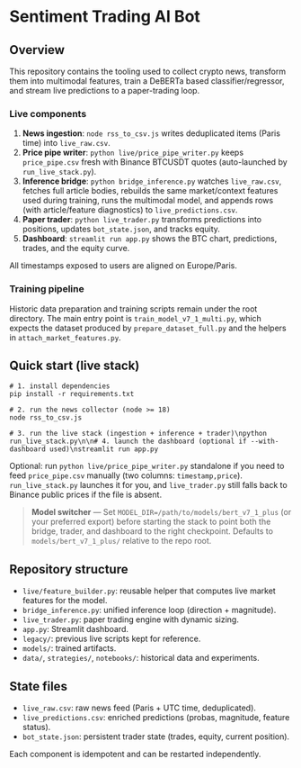 ﻿# Sentiment Trading AI Bot

## Overview

This repository contains the tooling used to collect crypto news, transform them into multimodal features, train a DeBERTa based classifier/regressor, and stream live predictions to a paper-trading loop.

### Live components

1. **News ingestion**: `node rss_to_csv.js` writes deduplicated items (Paris time) into `live_raw.csv`.
2. **Price pipe writer**: `python live/price_pipe_writer.py` keeps `price_pipe.csv` fresh with Binance BTCUSDT quotes (auto-launched by `run_live_stack.py`).
3. **Inference bridge**: `python bridge_inference.py` watches `live_raw.csv`, fetches full article bodies, rebuilds the same market/context features used during training, runs the multimodal model, and appends rows (with article/feature diagnostics) to `live_predictions.csv`.
4. **Paper trader**: `python live_trader.py` transforms predictions into positions, updates `bot_state.json`, and tracks equity.
5. **Dashboard**: `streamlit run app.py` shows the BTC chart, predictions, trades, and the equity curve.

All timestamps exposed to users are aligned on Europe/Paris.

### Training pipeline

Historic data preparation and training scripts remain under the root directory. The main entry point is `train_model_v7_1_multi.py`, which expects the dataset produced by `prepare_dataset_full.py` and the helpers in `attach_market_features.py`.

## Quick start (live stack)

```
# 1. install dependencies
pip install -r requirements.txt

# 2. run the news collector (node >= 18)
node rss_to_csv.js

# 3. run the live stack (ingestion + inference + trader)\npython run_live_stack.py\n\n# 4. launch the dashboard (optional if --with-dashboard used)\nstreamlit run app.py
```

Optional: run `python live/price_pipe_writer.py` standalone if you need to feed `price_pipe.csv` manually (two columns: `timestamp,price`). `run_live_stack.py` launches it for you, and `live_trader.py` still falls back to Binance public prices if the file is absent.

> **Model switcher** — Set `MODEL_DIR=/path/to/models/bert_v7_1_plus` (or your preferred export) before starting the stack to point both the bridge, trader, and dashboard to the right checkpoint. Defaults to `models/bert_v7_1_plus/` relative to the repo root.

## Repository structure

- `live/feature_builder.py`: reusable helper that computes live market features for the model.
- `bridge_inference.py`: unified inference loop (direction + magnitude).
- `live_trader.py`: paper trading engine with dynamic sizing.
- `app.py`: Streamlit dashboard.
- `legacy/`: previous live scripts kept for reference.
- `models/`: trained artifacts.
- `data/`, `strategies/`, `notebooks/`: historical data and experiments.

## State files

- `live_raw.csv`: raw news feed (Paris + UTC time, deduplicated).
- `live_predictions.csv`: enriched predictions (probas, magnitude, feature status).
- `bot_state.json`: persistent trader state (trades, equity, current position).

Each component is idempotent and can be restarted independently.

